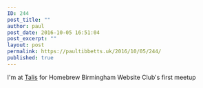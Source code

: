 ```yaml
---
ID: 244
post_title: ""
author: paul
post_date: 2016-10-05 16:51:04
post_excerpt: ""
layout: post
permalink: https://paultibbetts.uk/2016/10/05/244/
published: true
---
```

I'm at <a href="http://talis.com">Talis</a> for Homebrew Birmingham Website Club's first meetup
